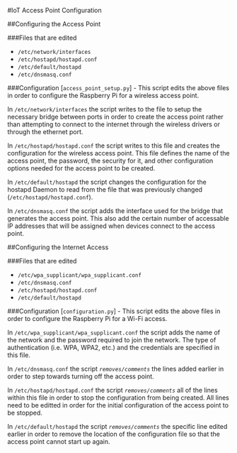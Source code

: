 #IoT Access Point Configuration

##Configuring the Access Point

###Files that are edited

- `/etc/network/interfaces`
- `/etc/hostapd/hostapd.conf`
- `/etc/default/hostapd`
- `/etc/dnsmasq.conf`

###Configuration
[`access_point_setup.py`] - 
This script edits the above files in order to configure the Raspberry Pi for a wireless access point.


In `/etc/network/interfaces` the script writes to the file to setup the necessary bridge between ports in order to
create the access point rather than attempting to connect to the internet through the wireless drivers or through the 
ethernet port. 

In `/etc/hostapd/hostapd.conf` the script writes to this file and creates the configuration for the wireless access 
point. This file defines the name of the access point, the password, the security for it, and other configuration 
options needed for the access point to be created. 

In `/etc/default/hostapd` the script changes the configuration for the hostapd Daemon to
read from the file that was previously changed (`/etc/hostapd/hostapd.conf`). 

In `/etc/dnsmasq.conf` the script adds the
interface used for the bridge that generates the access point. This also add the certain number of accessable IP addresses
that will be assigned when devices connect to the access point.



##Configuring the Internet Access

###Files that are edited

- `/etc/wpa_supplicant/wpa_supplicant.conf`
- `/etc/dnsmasq.conf`
- `/etc/hostapd/hostapd.conf`
- `/etc/default/hostapd`

###Configuration
[`configuration.py`] - 
This script edits the above files in order to configure the Raspberry Pi for a Wi-Fi access.

In `/etc/wpa_supplicant/wpa_supplicant.conf` the script adds the name of the network and the password required to join
the network. The type of authentication (i.e. WPA, WPA2, etc.) and the credentials are specified in this file.

In `/etc/dnsmasq.conf` the script *`removes/comments`* the lines added earlier in order to step towards turning off the access point.

In `/etc/hostapd/hostapd.conf` the script *`removes/comments`* all of the lines within this file in order to stop the
configuration from being created. All lines need to be editted in order for the initial configuration of the access
point to be stopped.

In `/etc/default/hostapd` the script *`removes/comments`* the specific line edited earlier in order to remove the
location of the configuration file so that the access point cannot start up again.

























